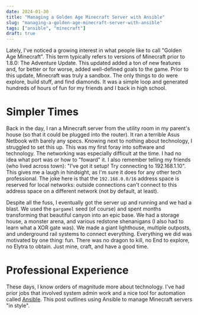 ```yaml
---
date: 2024-01-30
title: "Managing a Golden Age Minecraft Server with Ansible"
slug: "managing-a-golden-age-minecraft-server-with-ansible"
tags: ["ansible", "minecraft"]
draft: true
---
```


Lately, I've noticed a growing interest in what people like to call "Golden Age Minecraft".
This term typically refers to versions of Minecraft prior to 1.8.0: The Adventure Update.
This updated added a ton of new features and, for better or for worse, added well-defined goals to the game.
Prior to this update, Minecraft was truly a sandbox.
The only things to do were explore, build stuff, and find diamonds.
It was a simple loop and generated hundreds of hours of fun for my friends and I back in high school.

# Simpler Times

Back in the day, I ran a Minecraft server from the utility room in my parent's house (so that it could be plugged into the router).
It ran a terrible Asus Netbook with barely any specs.
Knowing next to nothing about technology, I struggled to set this up.
This was my first foray into software and technology.
The networking was especially difficult at the time.
I had no idea what port was or how to "foward" it.
I also remember telling my friends (who lived across town): "I've got it setup! Try connecting to 192.168.1.10".
This gives me a laugh in hindsight, as I'm sure it does for any other tech professional.
The joke here is that the `192.168.0.0/16` address space is reserved for local networks: outside connections can't connect to this address space on a different network (not by default, at least).

Despite all the fuss, I eventually got the server up and running and we had a blast.
We used the `gargamel` seed (of course) and spent months transforming that beautiful canyon into an epic base.
We had a storage house, a monster arena, and various redstone shenanigans (I also had to learn what a XOR gate was).
We made a giant lighthouse, multiple outposts, and underground rail systems to connect everything.
Everything we did was motivated by one thing: fun.
There was no dragon to kill, no End to explore, no Elytra to obtain.
Just mine, craft, and have a good time.

# Professional Experience

These days, I know orders of magnitude more about technology.
I've had prior jobs that involved system admin work and a nice tool for automation called [Ansible]().
This post outlines using Ansible to manage Minecraft servers "in style".
